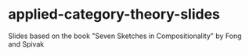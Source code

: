 # applied-category-theory-slides
Slides based on the book "Seven Sketches in Compositionality" by Fong and Spivak

